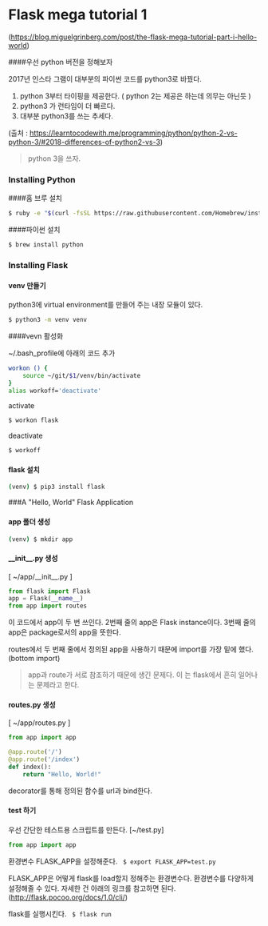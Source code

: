 Flask mega tutorial 1
==

(https://blog.miguelgrinberg.com/post/the-flask-mega-tutorial-part-i-hello-world)

####우선 python 버전을 정해보자

2017년 인스타 그램이 대부분의 파이썬 코드를 python3로 바꿨다.
1.	python 3부터 타이핑을 제공한다. ( python 2는 제공은 하는데 의무는 아닌듯 )
2.	python3 가 런타임이 더 빠르다.
3.	대부분 python3를 쓰는 추세다.

(출처 : https://learntocodewith.me/programming/python/python-2-vs-python-3/#2018-differences-of-python2-vs-3)

>python 3을 쓰자.

### Installing Python

####홈 브루 설치

``` bash
$ ruby -e "$(curl -fsSL https://raw.githubusercontent.com/Homebrew/install/master/install)"
```
####파이썬 설치
``` bash
$ brew install python
```

### Installing Flask
#### venv 만들기

python3에 virtual environment를 만들어 주는 내장 모듈이 있다.
``` bash
$ python3 -m venv venv
```



####vevn 활성화

~/.bash_profile에 아래의 코드 추가
```bash
workon () {
    source ~/git/$1/venv/bin/activate
}
alias workoff='deactivate'
```

activate
```bash
$ workon flask
```
deactivate
```bash
$ workoff
```

#### flask 설치
```bash
(venv) $ pip3 install flask
```

###A "Hello, World" Flask Application

#### app 폴더 생성
```bash
(venv) $ mkdir app
```
#### __init\__.&#8203;py 생성
[ ~/app/__init\__.py ]
```python {.line-numbers}
from flask import Flask
app = Flask(__name__)
from app import routes
```
이 코드에서 app이 두 번 쓰인다.
2번째 줄의 app은 Flask instance이다.
3번째 줄의 app은 package로서의 app을 뜻한다.

routes에서 두 번째 줄에서 정의된 app을 사용하기 때문에
import를 가장 밑에 했다. (bottom import)
>app과 route가 서로 참조하기 때문에 생긴 문제다.
이 는 flask에서 흔히 일어나는 문제라고 한다.

#### routes.&#8203;py 생성

[ ~/app/routes.py ]
```python {.line-numbers}
from app import app

@app.route('/')
@app.route('/index')
def index():
    return "Hello, World!"
```

decorator를 통해 정의된 함수를 url과 bind한다.

#### test 하기

우선 간단한 테스트용 스크립트를 만든다.
[~/test.py]

```python {.line-numbers}
from app import app
```

환경변수 FLASK_APP을 설정해준다.
` $ export FLASK_APP=test.py`

FLASK_APP은 어떻게 flask를 load할지 정해주는 환경변수다.
환경변수를 다양하게 설정해줄 수 있다.
자세한 건 아래의 링크를 참고하면 된다.
(http://flask.pocoo.org/docs/1.0/cli/)



flask를 실행시킨다.
` $ flask run`
